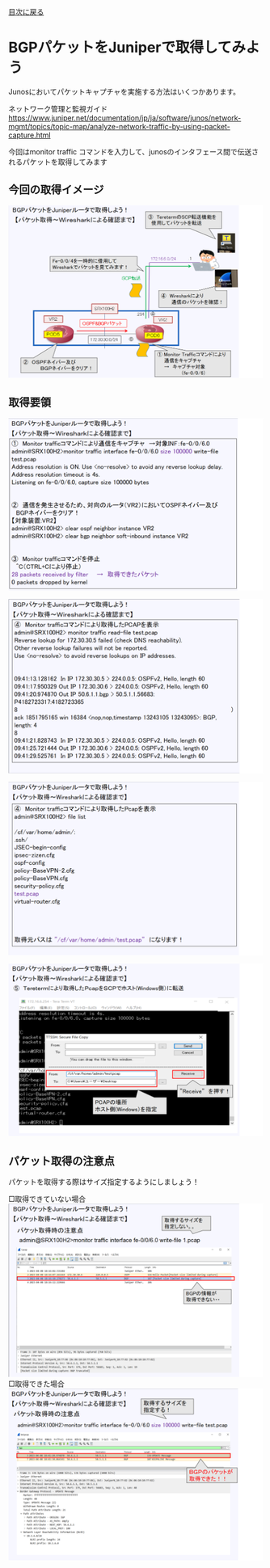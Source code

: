 
[目次に戻る](./Junos-BGP-exercises.md) <br>

# BGPパケットをJuniperで取得してみよう
Junosにおいてパケットキャプチャを実施する方法はいくつかあります。<br>

ネットワーク管理と監視ガイド<br>
https://www.juniper.net/documentation/jp/ja/software/junos/network-mgmt/topics/topic-map/analyze-network-traffic-by-using-packet-capture.html<br>

今回はmonitor traffic コマンドを入力して、junosのインタフェース間で伝送されるパケットを取得してみます<br>

## 今回の取得イメージ<br>
![Diagram](./images/bgp-packet-capture-1.jpg)<br>

## 取得要領<br>
![Diagram](./images/bgp-packet-capture-2.jpg)<br>

![Diagram](./images/bgp-packet-capture-3.jpg)<br>

![Diagram](./images/bgp-packet-capture-4.jpg)<br>

![Diagram](./images/bgp-packet-capture-5.jpg)<br>

## パケット取得の注意点<br>
パケットを取得する際はサイズ指定するようにしましょう！<br>

□取得できていない場合<br>
![Diagram](./images/bgp-packet-capture-6.jpg)<br>
□取得できた場合<br>
![Diagram](./images/bgp-packet-capture-7.jpg)<br>

